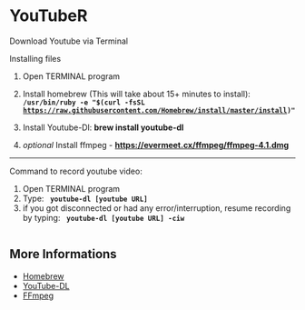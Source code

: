 # YouTubeR
Download Youtube via Terminal  

Installing files
1. Open TERMINAL program 
2. Install homebrew (This will take about 15+ minutes to install): <code><strong> /usr/bin/ruby -e "$(curl -fsSL https://raw.githubusercontent.com/Homebrew/install/master/install)" </strong></code>

3. Install Youtube-Dl: <strong> brew install youtube-dl </strong>

4. *optional* Install ffmpeg - <strong> https://evermeet.cx/ffmpeg/ffmpeg-4.1.dmg </strong>

----------------------------------------------------------------------------------------------------------
Command to record youtube video:
1. Open TERMINAL program
2. Type: <code><strong> youtube-dl [youtube URL] </strong></code>
3. if you got disconnected or had any error/interruption, resume recording by typing: <code><strong> youtube-dl [youtube URL] -ciw <youtube link> </strong></code>

## More Informations  
- [Homebrew](https://brew.sh/)
- [YouTube-DL](https://rg3.github.io/youtube-dl/)  
- [FFmpeg](https://www.ffmpeg.org/)
